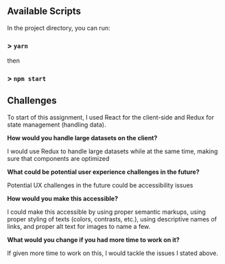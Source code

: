 ## Available Scripts

In the project directory, you can run:

### > `yarn`

then

### > `npm start`


## Challenges
To start of this assignment, I used React for the client-side and Redux for state management (handling data).

**How would you handle large datasets on the client?**

I would use Redux to handle large datasets while at the same time, making sure that components are optimized

**What could be potential user experience challenges in the future?**

Potential UX challenges in the future could be accessibility issues

**How would you make this accessible?**

I could make this accessible by using proper semantic markups, using proper styling of texts (colors, contrasts, etc.), using descriptive names of links, and proper alt text for images to name a few.

**What would you change if you had more time to work on it?**

If given more time to work on this, I would tackle the issues I stated above.

